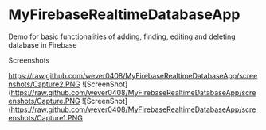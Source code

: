 # MyFirebaseRealtimeDatabaseApp
Demo for basic functionalities of adding, finding, editing and deleting database in Firebase

Screenshots

https://raw.github.com/wever0408/MyFirebaseRealtimeDatabaseApp/screenshots/Capture2.PNG
![ScreenShot](https://raw.github.com/wever0408/MyFirebaseRealtimeDatabaseApp/screenshots/Capture.PNG
![ScreenShot](https://raw.github.com/wever0408/MyFirebaseRealtimeDatabaseApp/screenshots/Capture1.PNG
